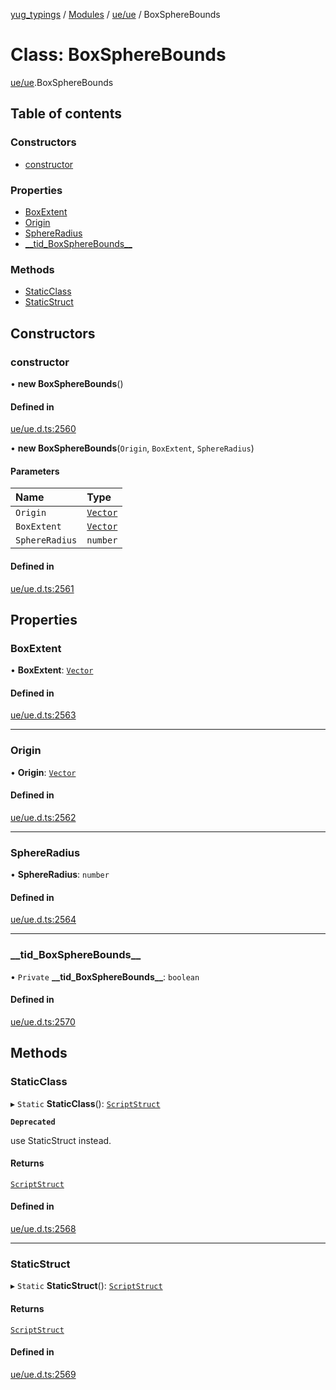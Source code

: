 [yug_typings](../README.md) / [Modules](../modules.md) / [ue/ue](../modules/ue_ue.md) / BoxSphereBounds

# Class: BoxSphereBounds

[ue/ue](../modules/ue_ue.md).BoxSphereBounds

## Table of contents

### Constructors

- [constructor](ue_ue.BoxSphereBounds.md#constructor)

### Properties

- [BoxExtent](ue_ue.BoxSphereBounds.md#boxextent)
- [Origin](ue_ue.BoxSphereBounds.md#origin)
- [SphereRadius](ue_ue.BoxSphereBounds.md#sphereradius)
- [\_\_tid\_BoxSphereBounds\_\_](ue_ue.BoxSphereBounds.md#__tid_boxspherebounds__)

### Methods

- [StaticClass](ue_ue.BoxSphereBounds.md#staticclass)
- [StaticStruct](ue_ue.BoxSphereBounds.md#staticstruct)

## Constructors

### constructor

• **new BoxSphereBounds**()

#### Defined in

[ue/ue.d.ts:2560](https://github.com/YugMetaverse/yug_typings/blob/25cad34/ue/ue.d.ts#L2560)

• **new BoxSphereBounds**(`Origin`, `BoxExtent`, `SphereRadius`)

#### Parameters

| Name | Type |
| :------ | :------ |
| `Origin` | [`Vector`](ue_ue_s.Vector.md) |
| `BoxExtent` | [`Vector`](ue_ue_s.Vector.md) |
| `SphereRadius` | `number` |

#### Defined in

[ue/ue.d.ts:2561](https://github.com/YugMetaverse/yug_typings/blob/25cad34/ue/ue.d.ts#L2561)

## Properties

### BoxExtent

• **BoxExtent**: [`Vector`](ue_ue_s.Vector.md)

#### Defined in

[ue/ue.d.ts:2563](https://github.com/YugMetaverse/yug_typings/blob/25cad34/ue/ue.d.ts#L2563)

___

### Origin

• **Origin**: [`Vector`](ue_ue_s.Vector.md)

#### Defined in

[ue/ue.d.ts:2562](https://github.com/YugMetaverse/yug_typings/blob/25cad34/ue/ue.d.ts#L2562)

___

### SphereRadius

• **SphereRadius**: `number`

#### Defined in

[ue/ue.d.ts:2564](https://github.com/YugMetaverse/yug_typings/blob/25cad34/ue/ue.d.ts#L2564)

___

### \_\_tid\_BoxSphereBounds\_\_

• `Private` **\_\_tid\_BoxSphereBounds\_\_**: `boolean`

#### Defined in

[ue/ue.d.ts:2570](https://github.com/YugMetaverse/yug_typings/blob/25cad34/ue/ue.d.ts#L2570)

## Methods

### StaticClass

▸ `Static` **StaticClass**(): [`ScriptStruct`](ue_ue.ScriptStruct.md)

**`Deprecated`**

use StaticStruct instead.

#### Returns

[`ScriptStruct`](ue_ue.ScriptStruct.md)

#### Defined in

[ue/ue.d.ts:2568](https://github.com/YugMetaverse/yug_typings/blob/25cad34/ue/ue.d.ts#L2568)

___

### StaticStruct

▸ `Static` **StaticStruct**(): [`ScriptStruct`](ue_ue.ScriptStruct.md)

#### Returns

[`ScriptStruct`](ue_ue.ScriptStruct.md)

#### Defined in

[ue/ue.d.ts:2569](https://github.com/YugMetaverse/yug_typings/blob/25cad34/ue/ue.d.ts#L2569)
